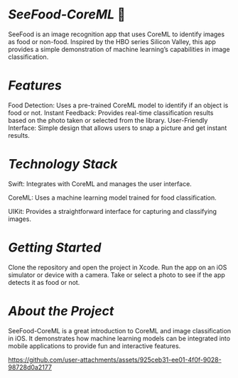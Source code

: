 # *SeeFood-CoreML* 🍔
SeeFood is an image recognition app that uses CoreML to identify images as food or non-food. Inspired by the HBO series Silicon Valley, this app provides a simple demonstration of machine learning’s capabilities in image classification.

# *Features*

Food Detection: Uses a pre-trained CoreML model to identify if an object is food or not.
Instant Feedback: Provides real-time classification results based on the photo taken or selected from the library.
User-Friendly Interface: Simple design that allows users to snap a picture and get instant results.

# *Technology Stack*

Swift: Integrates with CoreML and manages the user interface.

CoreML: Uses a machine learning model trained for food classification.

UIKit: Provides a straightforward interface for capturing and classifying images.

# *Getting Started*

Clone the repository and open the project in Xcode.
Run the app on an iOS simulator or device with a camera.
Take or select a photo to see if the app detects it as food or not.

# *About the Project*

SeeFood-CoreML is a great introduction to CoreML and image classification in iOS. It demonstrates how machine learning models can be integrated into mobile applications to provide fun and interactive features.


https://github.com/user-attachments/assets/925ceb31-ee01-4f0f-9028-98728d0a2177







